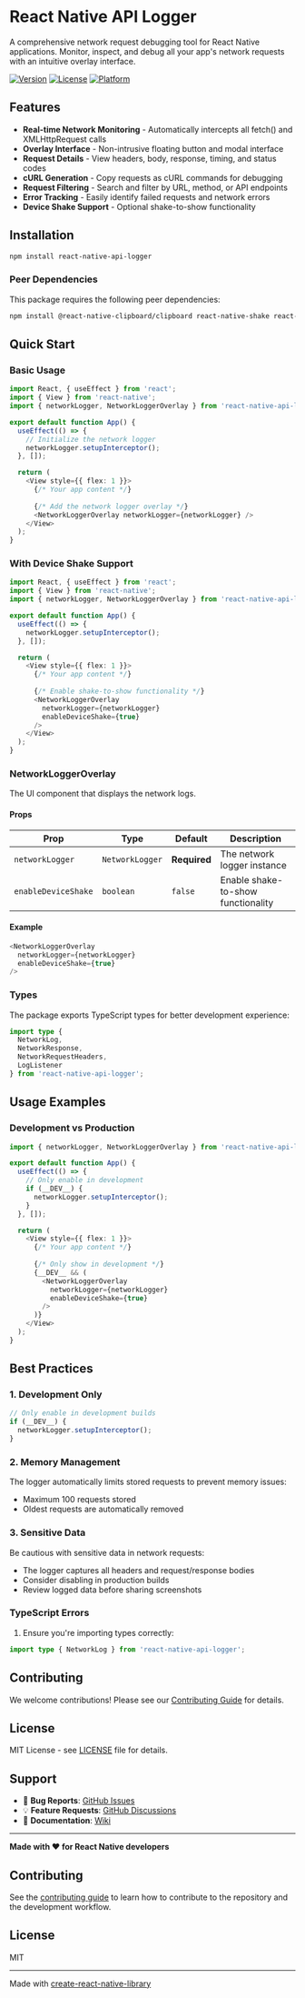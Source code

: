 # React Native API Logger

A comprehensive network request debugging tool for React Native applications. Monitor, inspect, and debug all your app's network requests with an intuitive overlay interface.

[![Version](https://img.shields.io/npm/v/react-native-api-logger)](https://www.npmjs.com/package/react-native-api-logger)
[![License](https://img.shields.io/npm/l/react-native-api-logger)](https://github.com/your-username/react-native-api-logger/blob/main/LICENSE)
[![Platform](https://img.shields.io/badge/platform-react--native-blue)](https://reactnative.dev/)

## Features

- **Real-time Network Monitoring** - Automatically intercepts all fetch() and XMLHttpRequest calls
- **Overlay Interface** - Non-intrusive floating button and modal interface
- **Request Details** - View headers, body, response, timing, and status codes
- **cURL Generation** - Copy requests as cURL commands for debugging
-  **Request Filtering** - Search and filter by URL, method, or API endpoints
- **Error Tracking** - Easily identify failed requests and network errors
- **Device Shake Support** - Optional shake-to-show functionality

## Installation

```bash
npm install react-native-api-logger
```

### Peer Dependencies

This package requires the following peer dependencies:

```bash
npm install @react-native-clipboard/clipboard react-native-shake react-native-svg
```


## Quick Start

### Basic Usage

```typescript
import React, { useEffect } from 'react';
import { View } from 'react-native';
import { networkLogger, NetworkLoggerOverlay } from 'react-native-api-logger';

export default function App() {
  useEffect(() => {
    // Initialize the network logger
    networkLogger.setupInterceptor();
  }, []);

  return (
    <View style={{ flex: 1 }}>
      {/* Your app content */}
      
      {/* Add the network logger overlay */}
      <NetworkLoggerOverlay networkLogger={networkLogger} />
    </View>
  );
}
```

### With Device Shake Support

```typescript
import React, { useEffect } from 'react';
import { View } from 'react-native';
import { networkLogger, NetworkLoggerOverlay } from 'react-native-api-logger';

export default function App() {
  useEffect(() => {
    networkLogger.setupInterceptor();
  }, []);

  return (
    <View style={{ flex: 1 }}>
      {/* Your app content */}
      
      {/* Enable shake-to-show functionality */}
      <NetworkLoggerOverlay 
        networkLogger={networkLogger} 
        enableDeviceShake={true}
      />
    </View>
  );
}
```


### NetworkLoggerOverlay

The UI component that displays the network logs.

#### Props

| Prop | Type | Default | Description |
|------|------|---------|-------------|
| `networkLogger` | `NetworkLogger` | **Required** | The network logger instance |
| `enableDeviceShake` | `boolean` | `false` | Enable shake-to-show functionality |

#### Example

```typescript
<NetworkLoggerOverlay 
  networkLogger={networkLogger}
  enableDeviceShake={true}
/>
```

### Types

The package exports TypeScript types for better development experience:

```typescript
import type { 
  NetworkLog, 
  NetworkResponse, 
  NetworkRequestHeaders,
  LogListener 
} from 'react-native-api-logger';
```

## Usage Examples

### Development vs Production

```typescript
import { networkLogger, NetworkLoggerOverlay } from 'react-native-api-logger';

export default function App() {
  useEffect(() => {
    // Only enable in development
    if (__DEV__) {
      networkLogger.setupInterceptor();
    }
  }, []);

  return (
    <View style={{ flex: 1 }}>
      {/* Your app content */}
      
      {/* Only show in development */}
      {__DEV__ && (
        <NetworkLoggerOverlay 
          networkLogger={networkLogger}
          enableDeviceShake={true}
        />
      )}
    </View>
  );
}
```

## Best Practices

### 1. Development Only

```typescript
// Only enable in development builds
if (__DEV__) {
  networkLogger.setupInterceptor();
}
```

### 2. Memory Management

The logger automatically limits stored requests to prevent memory issues:
- Maximum 100 requests stored
- Oldest requests are automatically removed

### 3. Sensitive Data

Be cautious with sensitive data in network requests:
- The logger captures all headers and request/response bodies
- Consider disabling in production builds
- Review logged data before sharing screenshots


### TypeScript Errors

1. Ensure you're importing types correctly:
```typescript
import type { NetworkLog } from 'react-native-api-logger';
```

## Contributing

We welcome contributions! Please see our [Contributing Guide](CONTRIBUTING.md) for details.

## License

MIT License - see [LICENSE](LICENSE) file for details.

## Support

- 🐛 **Bug Reports**: [GitHub Issues](https://github.com/your-username/react-native-api-logger/issues)
- 💡 **Feature Requests**: [GitHub Discussions](https://github.com/your-username/react-native-api-logger/discussions)
- 📖 **Documentation**: [Wiki](https://github.com/your-username/react-native-api-logger/wiki)

---

**Made with ❤️ for React Native developers**

## Contributing

See the [contributing guide](CONTRIBUTING.md) to learn how to contribute to the repository and the development workflow.

## License

MIT

---

Made with [create-react-native-library](https://github.com/callstack/react-native-builder-bob)
